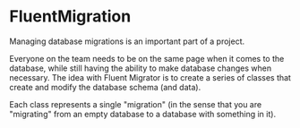 # FluentMigration
Managing database migrations is an important part of a project. 

Everyone on the team needs to be on the same page when it comes to the database, while still having the ability to make database changes when necessary. The idea with Fluent Migrator is to create a series of classes that create and modify the database schema (and data). 

Each class represents a single "migration" (in the sense that you are "migrating" from an empty database to a database with something in it).
